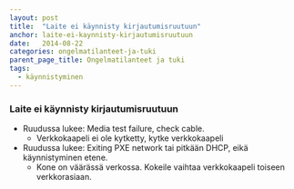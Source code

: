 ```yaml
---
layout: post
title:  "Laite ei käynnisty kirjautumisruutuun"
anchor: laite-ei-kaynnisty-kirjautumisruutuun
date:   2014-08-22
categories: ongelmatilanteet-ja-tuki
parent_page_title: Ongelmatilanteet ja tuki
tags:
  - käynnistyminen
---
```


### <a name="laite-ei-kaynnisty-kirjautumisruutuun">Laite ei käynnisty kirjautumisruutuun</a>
* Ruudussa lukee: Media test failure, check cable.
  * Verkkokaapeli ei ole kytketty, kytke verkkokaapeli
* Ruudussa lukee: Exiting PXE network tai pitkään DHCP, eikä käynnistyminen etene.
  * Kone on väärässä verkossa. Kokeile vaihtaa verkkokaapeli toiseen verkkorasiaan.

